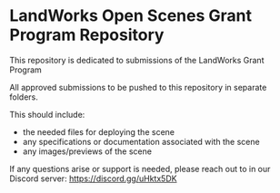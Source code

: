 # LandWorks Open Scenes Grant Program Repository

This repository is dedicated to submissions of the LandWorks Grant Program

All approved submissions to be pushed to this repository in separate folders.

This should include:
- the needed files for deploying the scene
- any specifications or documentation associated with the scene
- any images/previews of the scene

If any questions arise or support is needed, please reach out to in our Discord server: https://discord.gg/uHktx5DK
